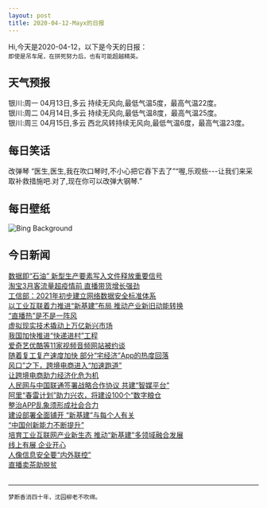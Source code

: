 ```yaml
---
layout: post
title: 2020-04-12-Mayx的日报
---
```


Hi,今天是2020-04-12，以下是今天的日报：<br><small>
即使是吊车尾，在拼死努力后，也有可能超越精英。</small><!--more-->
## 天气预报
银川:周一 04月13日,多云 持续无风向,最低气温5度，最高气温22度。<br>银川:周二 04月14日,多云 持续无风向,最低气温8度，最高气温25度。<br>银川:周三 04月15日,多云 西北风转持续无风向,最低气温6度，最高气温23度。
## 每日笑话
改弹琴 “医生,医生,我在吹口琴时,不小心把它吞下去了”“喔,乐观些---让我们来采取补救措施吧.对了,现在你可以改弹大钢琴.”
## 每日壁纸
![Bing Background](https://cn.bing.com/th?id=OHR.EuropeanRabbitGreeting_EN-US6522640634_1920x1080.jpg&rf=LaDigue_1920x1080.jpg&pid=hp "European rabbit kit greeting its parent, France (© Remy Courseaux/Minden Pictures)")
## 今日新闻

[数据即“石油” 新型生产要素写入文件释放重要信号](http://it.people.com.cn/n1/2020/0411/c1009-31669856.html)   
[淘宝3月客流量超疫情前 直播带货增长强劲](http://it.people.com.cn/n1/2020/0410/c1009-31669472.html)   
[工信部：2021年初步建立网络数据安全标准体系](http://it.people.com.cn/n1/2020/0410/c1009-31669245.html)   
[以工业互联着力推进“新基建”布局 推动产业新旧动能转换](http://it.people.com.cn/n1/2020/0410/c1009-31669187.html)   
[“直播热”是不是一阵风](http://it.people.com.cn/n1/2020/0410/c1009-31668562.html)   
[虚拟现实技术撬动上万亿新兴市场](http://it.people.com.cn/n1/2020/0410/c1009-31668605.html)   
[我国加快推进“快递进村”工程](http://it.people.com.cn/n1/2020/0410/c1009-31668620.html)   
[爱奇艺优酷等11家视频音频网站被约谈](http://it.people.com.cn/n1/2020/0410/c1009-31668629.html)   
[随着复工复产速度加快 部分“宅经济”App的热度回落](http://it.people.com.cn/n1/2020/0410/c1009-31668634.html)   
[风口”之下，跨境电商进入“加速跑道”](http://it.people.com.cn/n1/2020/0410/c1009-31668190.html)   
[让跨境电商助力经济化危为机](http://it.people.com.cn/n1/2020/0410/c1009-31668194.html)   
[人民网与中国联通签署战略合作协议 共建“智媒平台”](http://it.people.com.cn/n1/2020/0409/c1009-31667687.html)   
[阿里“春雷计划”助力兴农，将建设100个“数字粮仓](http://it.people.com.cn/n1/2020/0409/c1009-31667738.html)   
[整治APP乱象须形成社会合力](http://it.people.com.cn/n1/2020/0410/c1009-31668356.html)   
[建设部署全面铺开 “新基建”与每个人有关](http://it.people.com.cn/n1/2020/0410/c1009-31668459.html)   
[“中国创新能力不断提升”](http://it.people.com.cn/n1/2020/0410/c1009-31668507.html)   
[培育工业互联网产业新生态 推动“新基建”多领域融合发展](http://it.people.com.cn/n1/2020/0410/c1009-31668233.html)   
[线上有展 企业开心](http://it.people.com.cn/n1/2020/0410/c1009-31668522.html)   
[人像信息安全要“内外联控”](http://it.people.com.cn/n1/2020/0410/c1009-31668523.html)   
[直播卖茶助脱贫](http://it.people.com.cn/n1/2020/0410/c1009-31668512.html)   
<br />

***

<small>梦断香消四十年，沈园柳老不吹绵。</small>
